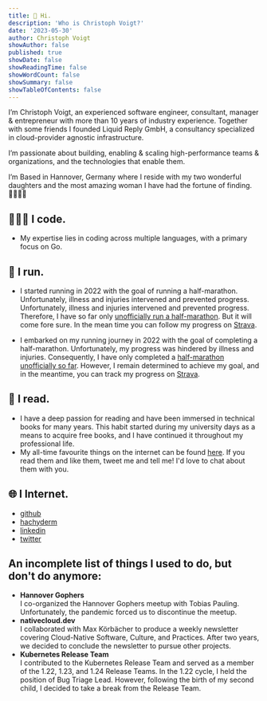 ```yaml
---
title: 👋 Hi.
description: 'Who is Christoph Voigt?'
date: '2023-05-30'
author: Christoph Voigt
showAuthor: false
published: true
showDate: false
showReadingTime: false
showWordCount: false
showSummary: false
showTableOfContents: false
---
```


I’m Christoph Voigt, an experienced software engineer, consultant, manager & entrepreneur with more than 10 years of industry experience. Together with some friends I founded Liquid Reply GmbH, a consultancy specialized in cloud-provider agnostic infrastructure.

I’m passionate about building, enabling & scaling high-performance teams & organizations, and the technologies that enable them.

I’m Based in Hannover, Germany where I reside with my two wonderful daughters and the most amazing woman I have had the fortune of finding. 👨‍👩‍👧‍👧

## 👨🏼‍💻 I code.

- My expertise lies in coding across multiple languages, with a primary focus on Go.

## 🏃 I run.

- I started running in 2022 with the goal of running a half-marathon. Unfortunately, illness and injuries intervened and prevented progress. Unfortunately, illness and injuries intervened and prevented progress. Therefore, I have so far only [unofficially run a half-marathon](https://www.strava.com/activities/8079748572/overview). But it will come fore sure. In the mean time you can follow my progress on [Strava](https://www.strava.com/athletes/11472957).

- I embarked on my running journey in 2022 with the goal of completing a half-marathon. Unfortunately, my progress was hindered by illness and injuries. Consequently, I have only completed a [half-marathon unofficially so far](https://www.strava.com/activities/8079748572/overview). However, I remain determined to achieve my goal, and in the meantime, you can track my progress on [Strava](https://www.strava.com/athletes/11472957).

## 📖 I read.

- I have a deep passion for reading and have been immersed in technical books for many years. This habit started during my university days as a means to acquire free books, and I have continued it throughout my professional life.
- My all-time favourite things on the internet can be found [here](/links). If you read them and like them, tweet me and tell me! I'd love to chat about them with you.

## 🌐 I Internet.

- [github](https://github.com/voigt)
- [hachyderm](https://hachyderm.io/@cv)
- [linkedin](https://linkedin.com/in/username)
- [twitter](https://twitter.com/vogti)

## An incomplete list of things I used to do, but don't do anymore:

- **Hannover Gophers**  
I co-organized the Hannover Gophers meetup with Tobias Pauling. Unfortunately, the pandemic forced us to discontinue the meetup.
- **nativecloud.dev**  
I collaborated with Max Körbächer to produce a weekly newsletter covering Cloud-Native Software, Culture, and Practices. After two years, we decided to conclude the newsletter to pursue other projects.
- **Kubernetes Release Team**  
I contributed to the Kubernetes Release Team and served as a member of the 1.22, 1.23, and 1.24 Release Teams. In the 1.22 cycle, I held the position of Bug Triage Lead. However, following the birth of my second child, I decided to take a break from the Release Team.
